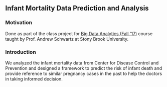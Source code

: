 ## Infant Mortality Data Prediction and Analysis

### Motivation
Done as part of the class project for [Big Data Analytics (Fall '17)](http://www3.cs.stonybrook.edu/~has/CSE545/) course taught by Prof. Andrew Schwartz at Stony Brook University.

### Introduction

We analyzed the infant mortality data from Center for Disease Control and Prevention and designed a framework to predict the risk of infant death and provide reference to similar pregnancy cases in the past to help the doctors in taking informed decision.

